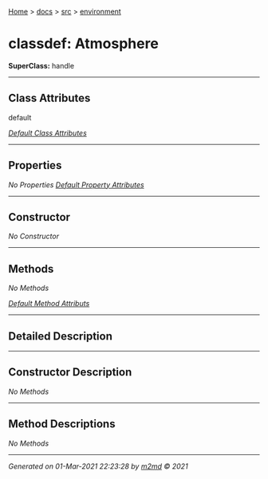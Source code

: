 [Home](../../index.md) > [docs](../../docs_index.md) > [src](../src_index.md) > [environment](environment_index.md)  


# classdef: Atmosphere

**SuperClass:** handle



 ***

## Class Attributes

default

[*Default Class Attributes*](https://www.mathworks.com/help/matlab/matlab_oop/class-attributes.html)

 ***

## Properties

*No Properties*
[*Default Property Attributes*](https://www.mathworks.com/help/matlab/matlab_oop/property-attributes.html)

 ***

## Constructor

*No Constructor*

 ***

## Methods

*No Methods*

[*Default Method Attributs*](https://www.mathworks.com/help/matlab/matlab_oop/method-attributes.html)

 ***

## Detailed Description



 ***

## Constructor Description

*No Methods*

 ***

## Method Descriptions

*No Methods*


***

*Generated on 01-Mar-2021 22:23:28 by [m2md](https://github.com/crgnam-research/m2md) © 2021*